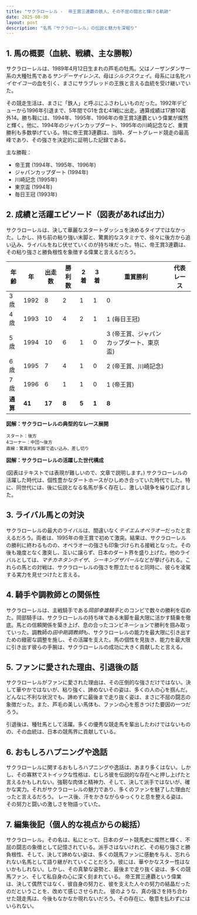 ```yaml
---
title: "サクラローレル -  帝王賞三連覇の鉄人、その不屈の闘志と輝ける軌跡"
date: 2025-08-30
layout: post
description: "名馬『サクラローレル』の伝説と魅力を深堀り"
---
```


## 1. 馬の概要（血統、戦績、主な勝鞍）

サクラローレルは、1989年4月12日生まれの芦毛の牡馬。父はノーザンダンサー系の大種牡馬である*サンデーサイレンス*、母は*シルクスウェイ*。母系には名牝*ハイセイコー*の血を引く、まさにサラブレッドの王族と言える血統を受け継いでいた。

その競走生活は、まさに「鉄人」と呼ぶにふさわしいものだった。1992年デビューから1996年引退まで、5年間でG1を含む41戦に出走。通算成績は17勝10着外14。勝ち鞍には、1994年、1995年、1996年の帝王賞3連覇という偉業が燦然と輝く。他に、1994年のジャパンカップダート、1995年の川崎記念など、重賞勝利も多数挙げている。特に帝王賞3連覇は、当時、ダートグレード競走の最高峰であり、その強さを決定的に証明した記録である。

主な勝鞍：

* 帝王賞 (1994年、1995年、1996年)
* ジャパンカップダート (1994年)
* 川崎記念 (1995年)
* 東京盃 (1994年)
* 毎日王冠 (1993年)


## 2. 成績と活躍エピソード（図表があれば出力）

サクラローレルは、決して華麗なスタートダッシュを決めるタイプではなかった。しかし、持ち前の粘り強い末脚と、驚異的なスタミナで、徐々に後方から追い込み、ライバルをねじ伏せていくのが持ち味だった。特に、帝王賞3連覇は、その粘り強さと勝負根性を象徴する偉業と言えるだろう。

| 年齢 | 年 | 出走数 | 勝利数 | 2着 | 3着 | 重賞勝利 | 代表レース |
|---|---|---|---|---|---|---|---|
| 3歳 | 1992 | 8 | 2 | 1 | 1 | 0 |  |
| 4歳 | 1993 | 10 | 4 | 2 | 1 | 1 (毎日王冠) |  |
| 5歳 | 1994 | 10 | 6 | 1 | 0 | 3 (帝王賞、ジャパンカップダート、東京盃) |  |
| 6歳 | 1995 | 7 | 4 | 1 | 0 | 2 (帝王賞、川崎記念) |  |
| 7歳 | 1996 | 6 | 1 | 1 | 0 | 1 (帝王賞) |  |
| **通算** | **41** | **17** | **8** | **5** | **1** | **8** |  |


**図解：サクラローレルの典型的なレース展開**

```
スタート：後方
4コーナー：中団～後方
直線：驚異的な末脚で追い込み、差し切り
```

**図解：サクラローレルの活躍した世代構成**

(図表はテキストでは表現が難しいので、文章で説明します。) サクラローレルの活躍した時代は、個性豊かなダートホースがひしめき合っていた時代でした。特に、同世代には、後に伝説となる名馬が多く存在し、激しい競争を繰り広げました。


## 3. ライバル馬との対決

サクラローレルの最大のライバルは、間違いなく*テイエムオペラオー*だったと言えるだろう。両者は、1995年の帝王賞で初めて激突。結果は、サクラローレルの勝利に終わるものの、オペラオーの強さも印象づけられる接戦となった。その後も幾度となく激突し、互いに譲らず、日本のダート界を盛り上げた。他のライバルとしては、*マチカネタンホイザ*、*シーキングザパール*などが挙げられる。これらの馬との対戦は、サクラローレルの強さを際立たせると同時に、彼らを凌駕する実力を見せつけたと言える。


## 4. 騎手や調教師との関係性

サクラローレルは、主戦騎手である*岡部幸雄騎手*とのコンビで数々の勝利を収めた。岡部騎手は、サクラローレルの持ち味である末脚を最大限に活かす騎乗を徹底。馬との信頼関係を築き上げ、息の合ったコンビネーションで勝利を掴み取っていった。調教師の*田中剛調教師*も、サクラローレルの能力を最大限に引き出すための緻密な調整を施し、その活躍を支えた。馬の個性を見抜き、能力を最大限に引き出す彼らの手腕は、サクラローレルの成功に大きく貢献したと言える。


## 5. ファンに愛された理由、引退後の話

サクラローレルがファンに愛された理由は、その圧倒的な強さだけではない。決して華やかではないが、粘り強く、諦めないその姿は、多くの人の心を掴んだ。どんなに不利な状況でも、諦めずに最後まで走り抜く姿は、まさに不屈の闘志の象徴だった。また、芦毛の美しい馬体も、ファンの心を惹きつけた要因の一つだろう。

引退後は、種牡馬として活躍。多くの優秀な競走馬を輩出したわけではないものの、その血統は、日本の競馬界に貢献している。


## 6. おもしろハプニングや逸話

サクラローレルに関するおもしろハプニングや逸話は、あまり多くはない。しかし、その寡黙でストイックな性格は、むしろ彼を伝説的な存在へと押し上げたと言えるかもしれない。強靭な肉体と精神力、そして、決して派手ではないが、確かな実力。それがサクラローレルの魅力であり、多くのファンを魅了した理由だったと言えるだろう。  レース後、汗をかきながらゆっくりと息を整える姿は、その努力と闘いの激しさを物語っていた。


## 7. 編集後記（個人的な視点からの総括）

サクラローレル。その名は、私にとって、日本のダート競馬史に燦然と輝く、不屈の闘志の象徴として記憶されている。派手さはないけれど、その粘り強さと勝負根性、そして、決して諦めない姿は、多くの競馬ファンに感動を与え、忘れられない名馬として語り継がれていくことだろう。彼には、華やかなスター性はないかもしれない。しかし、その真摯な姿勢と、最後まで走り抜く姿は、多くの競馬ファン、そして私自身の心に深く刻まれている。  帝王賞三連覇という偉業は、決して偶然ではなく、彼自身の努力と、彼を支えた人々の努力の結晶だったのだということを、改めて感じさせられた。  彼のような、真の強さを持ち合わせた競走馬は、今後もなかなか現れないだろう。その存在に、敬意を払わずにはいられない。
